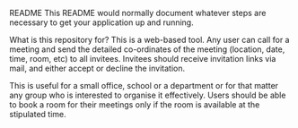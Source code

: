 README
This README would normally document whatever steps are necessary to get your application up and running.

What is this repository for?
This is a web-based tool. Any user can call for a meeting and send the detailed co-ordinates of the meeting (location, date, time, room, etc) to all invitees. Invitees should receive invitation links via mail, and either accept or decline the invitation.

This is useful for a small office, school or a department or for that matter any group who is interested to organise it effectively. Users should be able to book a room for their meetings only if the room is available at the stipulated time.